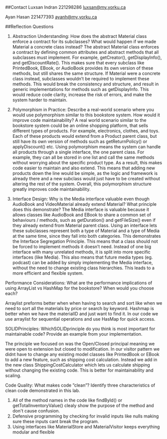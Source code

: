##Contact
Luxsan Indran
221298286
luxsan@my.yorku.ca

Ayan Hasan
221477393
ayanh@my.yorku.ca

##Reflection Questions
1. Abstraction Understanding: How does the abstract Material class enforce a contract for its subclasses? What would happen if we made Material a concrete class instead?
  The abstract Material class enforces a contract by defining common attributes and abstract methods that all subclasses must implement. For example, getCreator(), getDisplayInfo(), and getDiscountRate(). This makes sure that every subclass like PrintedBook, EBook, or AudioBook provides its own version of these methods, but still shares the same structure.
  If Material were a concrete class instead, subclasses wouldn’t be required to implement these methods. This would break the consistency and structure, and result in generic implementations for methods such as getDisplayInfo. This would reduce code clarity, increase the risk of errors, and make the system harder to maintain.

2. Polymorphism in Practice: Describe a real-world scenario where you would use polymorphism similar to this bookstore system. How would it improve code maintainability? 
  A real world scenario similar to the bookstore system could be an online shopping platform, that sells different types of products. For example, electronics, clothes, and toys. Each of these products would extend from a Product parent class, but still have its own version of methods such as getReturnPolicy() or applyDiscount() etc.
  Using polymorphism means the system can handle all products through a single interface, the one parent class. For example, they can all be stored in one list and call the same methods without worrying about the specific product type. As a result, this makes code easier to maintain and also extend. This means that adding new products down the line would be simple, as the logic and framework is already there and a new subclass would just have to be created without altering the rest of the system. Overall, this polymorphism structure greatly improves code maintainability.

3. Interface Design: Why is the Media interface valuable even though AudioBook and VideoMaterial already extend Material? What principle does this demonstrate?
  The Media interface is valuable because it allows classes like AudioBook and EBook to share a common set of behaviours / methods, such as getDuration() and getFileSize() even if they already extend from Material parent class. Using an interface lets these subclasses represent both a type of Material and a type of Media at the same time, since they fall into both categories.
  This demonstrates the Interface Segregation Principle. This means that a class should not be forced to implement methods it doesn’t need. Instead of one big interface with many unrelated methods, it is split into more specific interfaces (like Media). This also means that future media types (eg. podcast) can be added by simply implementing the Media interface, without the need to change existing class hierarchies. This leads to a more efficient and flexible system.

Performance Considerations: What are the performance implications of using ArrayList
vs HashMap for the bookstore? When would you choose each?

Arraylist preforms better when when having to search and sort like when we need to sort all the materials by price or search by keyword. Hashmap is better when we have the materialID and just want to find it. In our code we use arraylist for sequential operations and use HasMap for quick access.

SOLIDPrinciples: WhichSOLIDprinciple do you think is most important for maintainable
code? Provide an example from your implementation.

The principle we focused on was the Open/Closed principal meaning we were open to extension but closed to modification. In our visitor pattern we didnt have to change any existing model classes like PrintedBook or EBook to add a new feature, such as shipping cost calculation. Instead we add in the new class ShippingCostCalculator which lets us calculate shipping without changing the existing code. This is better for maintainability and scaling.

Code Quality: What makes code ”clean”? Identify three characteristics of clean code
demonstrated in this lab.

1. All of the method names in the code like findById() or getTotalInventoryValue() clealy show the purpose of the method and don't cause confusion.
2. Defensive programming by checking for invalid inputs like nulls making sure these inputs cant break the program.
3. Using interfaces like MaterialStore and MaterialVisitor keeps everything modular and flexible

